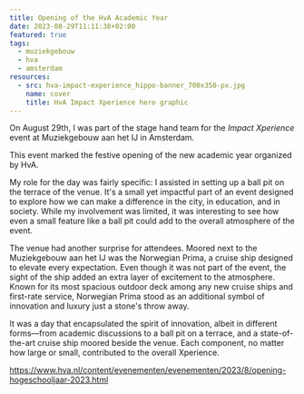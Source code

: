 ```yaml
---
title: Opening of the HvA Academic Year
date: 2023-08-29T11:11:38+02:00
featured: true
tags:
  - muziekgebouw
  - hva
  - amsterdam
resources:
  - src: hva-impact-experience_hippo-banner_700x350-px.jpg
    name: cover
    title: HvA Impact Xperience hero graphic
---
```

On August 29th, I was part of the stage hand team for the _Impact Xperience_ event at Muziekgebouw aan het IJ in Amsterdam.
<!--more-->
This event marked the festive opening of the new academic year organized by HvA.

My role for the day was fairly specific: I assisted in setting up a ball pit on the terrace of the venue. It's a small yet impactful part of an event designed to explore how we can make a difference in the city, in education, and in society. While my involvement was limited, it was interesting to see how even a small feature like a ball pit could add to the overall atmosphere of the event.

The venue had another surprise for attendees. Moored next to the Muziekgebouw aan het IJ was the Norwegian Prima, a cruise ship designed to elevate every expectation. Even though it was not part of the event, the sight of the ship added an extra layer of excitement to the atmosphere. Known for its most spacious outdoor deck among any new cruise ships and first-rate service, Norwegian Prima stood as an additional symbol of innovation and luxury just a stone's throw away.

It was a day that encapsulated the spirit of innovation, albeit in different forms—from academic discussions to a ball pit on a terrace, and a state-of-the-art cruise ship moored beside the venue. Each component, no matter how large or small, contributed to the overall Xperience.

<https://www.hva.nl/content/evenementen/evenementen/2023/8/opening-hogeschooljaar-2023.html>